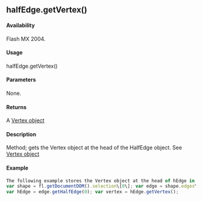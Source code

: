 ## halfEdge.getVertex()

#### Availability

Flash MX 2004.

#### Usage

halfEdge.getVertex()

#### Parameters

None.

#### Returns

A [Vertex object](#!wielmic/developers-animatesdk-docs/test/Vertex_object/vertex_summary.md)

#### Description

Method; gets the Vertex object at the head of the HalfEdge object. See [Vertex object](#!wielmic/developers-animatesdk-docs/test/Vertex_object/vertex_summary.md)

#### Example

```javascript
The following example stores the Vertex object at the head of hEdge in the vertex variable:
var shape = fl.getDocumentDOM().selection\[0\]; var edge = shape.edges\[0\];
var hEdge = edge.getHalfEdge(0); var vertex = hEdge.getVertex();

```